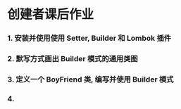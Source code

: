 # 创建者课后作业



### 1. 安装并使用使用 Setter, Builder 和 Lombok 插件

### 2. 默写方式画出 Builder 模式的通用类图

### 3. 定义一个 BoyFriend 类, 编写并使用 Builder 模式

### 4. 



